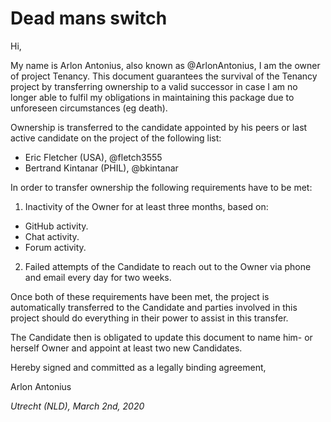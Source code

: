 # Dead mans switch

Hi,

My name is Arlon Antonius, also known as @ArlonAntonius, I am the owner
of project Tenancy. This document guarantees the survival of the Tenancy project by
transferring ownership to a valid successor in case I am no longer able to fulfil my
obligations in maintaining this package due to unforeseen circumstances (eg death).

Ownership is transferred to the candidate appointed by his peers
or last active candidate on the project of the following list:

- Eric Fletcher (USA), @fletch3555
- Bertrand Kintanar (PHIL), @bkintanar

In order to transfer ownership the following requirements have to be met:

1. Inactivity of the Owner for at least three months, based on:
  - GitHub activity.
  - Chat activity.
  - Forum activity.
2. Failed attempts of the Candidate to reach out to the Owner via phone and email
every day for two weeks.

Once both of these requirements have been met, the project is automatically transferred
to the Candidate and parties involved in this project should do everything in their power
to assist in this transfer.

The Candidate then is obligated to update this document to name him- or herself Owner
and appoint at least two new Candidates.

Hereby signed and committed as a legally binding agreement,

Arlon Antonius

_Utrecht (NLD), March 2nd, 2020_
